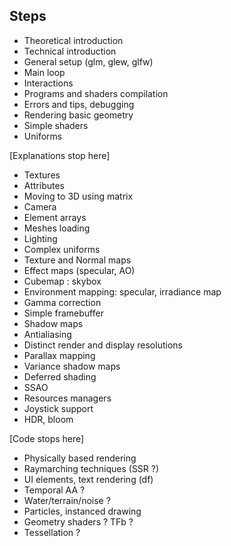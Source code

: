 ## Steps

- Theoretical introduction
- Technical introduction
- General setup (glm, glew, glfw)
- Main loop
- Interactions
- Programs and shaders compilation
- Errors and tips, debugging
- Rendering basic geometry
- Simple shaders
- Uniforms

[Explanations stop here]

- Textures
- Attributes
- Moving to 3D using matrix
- Camera
- Element arrays
- Meshes loading
- Lighting
- Complex uniforms
- Texture and Normal maps
- Effect maps (specular, AO)
- Cubemap : skybox
- Environment mapping: specular, irradiance map
- Gamma correction
- Simple framebuffer
- Shadow maps
- Antialiasing
- Distinct render and display resolutions
- Parallax mapping
- Variance shadow maps
- Deferred shading
- SSAO
- Resources managers
- Joystick support
- HDR, bloom

[Code stops here]

- Physically based rendering
- Raymarching techniques (SSR ?)
- UI elements, text rendering (df)
- Temporal AA ?
- Water/terrain/noise ?
- Particles, instanced drawing
- Geometry shaders ? TFb ?
- Tessellation ?


